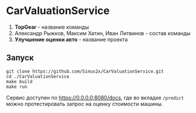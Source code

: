 # CarValuationService

1. **TopGear** - название команды
2. Александр Рыжков, Максим Хатин, Иван Литвинов - состав команды
3. **Улучшение оценки авто** - название проекта

## Запуск
`git clone https://github.com/Sinus2x/CarValuationService.git` <br />
`cd ./CarValuationService` <br />
`make build` <br />
`make run`

Сервис доступен по https://0.0.0.0:8080/docs, где во вкладке `/predict` можно протестировать запрос на оценку стоимости
машины.